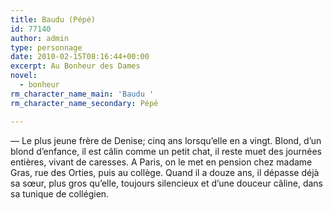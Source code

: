 ```yaml
---
title: Baudu (Pépé)
id: 77140
author: admin
type: personnage
date: 2010-02-15T08:16:44+00:00
excerpt: Au Bonheur des Dames
novel:
  - bonheur
rm_character_name_main: 'Baudu '
rm_character_name_secondary: Pépé

---
```

— Le plus jeune frère de Denise; cinq ans lorsqu&rsquo;elle en a vingt. Blond, d&rsquo;un blond d&rsquo;enfance, il est câlin comme un petit chat, il reste muet des journées entières, vivant de caresses. A Paris, on le met en pension chez madame Gras, rue des Orties, puis au collège. Quand il a douze ans, il dépasse déjà sa sœur, plus gros qu&rsquo;elle, toujours silencieux et d&rsquo;une douceur câline, dans sa tunique de collégien. 